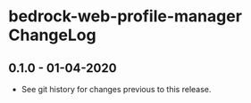# bedrock-web-profile-manager ChangeLog

## 0.1.0 - 01-04-2020

- See git history for changes previous to this release.
